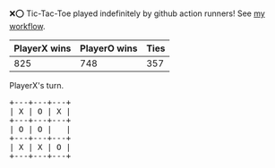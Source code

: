 :x::o: Tic-Tac-Toe played indefinitely by github action runners! See [my workflow](.github/workflows/play.yaml).

|PlayerX wins|PlayerO wins|Ties|
|-|-|-|
|825|748|357|

PlayerX's turn.

<pre>
+---+---+---+
| X | O | X |
+---+---+---+
| O | O |   |
+---+---+---+
| X | X | O |
+---+---+---+
</pre>